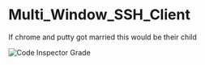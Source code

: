 # Multi_Window_SSH_Client
If chrome and putty got married this would be their child


![Code Inspector Grade](https://www.code-inspector.com/project/2329/status/svg)
